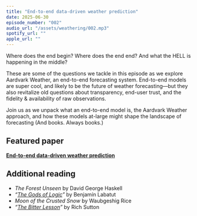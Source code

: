 ```yaml
---
title: "End-to-end data-driven weather prediction"
date: 2025-06-30
episode_number: "002"
audio_url: "/assets/weathering/002.mp3"
spotify_url: ""
apple_url: ""
---
```


Where does the end begin? Where does the end end? And what the HELL is happening in the middle?

These are some of the questions we tackle in this episode as we explore Aardvark Weather, an end-to-end forecasting system. End-to-end models are super cool, and likely to be the future of weather forecasting—but they also revitalize old questions about transparency, end-user trust, and the fidelity & availability of raw observations.

Join us as we unpack what an end-to-end model is, the Aardvark Weather approach, and how these models at-large might shape the landscape of forecasting (And books. Always books.)

## Featured paper

[**End-to-end data-driven weather prediction**](https://www.nature.com/articles/s41586-025-08897-0#Sec2)

## Additional reading

- *The Forest Unseen* by David George Haskell  
- *“[The Gods of Logic](https://harpers.org/archive/2024/07/the-gods-of-logic-benjamin-labatut-ai/)”* by Benjamín Labatut  
- *Moon of the Crusted Snow* by Waubgeshig Rice  
- *“[The Bitter Lesson](http://www.incompleteideas.net/IncIdeas/BitterLesson.html)”* by Rich Sutton  
